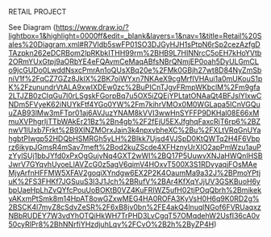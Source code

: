 RETAIL PROJECT

See Diagram (https://www.draw.io/?lightbox=1&highlight=0000ff&edit=_blank&layers=1&nav=1&title=Retail%20Sales%20Diagram.xml#R7Vldb5swFP01SO3DJGyHJH1sPtpN6rSp2cezAzfgDTAzpkn262eDCRBom2lpRKbkITHH99rm%2BHB9L7HINNrcC5oEH7kHoYVtb2ORmYUxGtpj9aORbYE4eFQAvmCeMaqABfsNBrQNmjEP0oah5DyULGmCLo9jcGUDo0LwddNsxcPmrAn1oQUsXBq20e%2FMk0GBjh27wt8D84NyZmSbniV1f%2FqCZ7GZz8JklX%2BK7oiWYxn7NKAeX9cgMrfIVHAui1a0mUKouS1pK%2FzunundrVtALA9xwIXDEw0zc%2BuPICnTJgvFRmpWKbclM%2Fm9gfa2LTJZB0zCIqGu7l0rLSgskFGorpBq7u5OX5iZQEjYPLtatONAaQt4BFJslYlxwCNDm5FVyeK62iNUYkFtf4YGo0YW%2Fm7kihrVMOx0M0WGLapa5ICnVGQuuZAB93lMw3mFTpr01aj6AVJuzYNAM8kVVI3wwHnSYFFP9DKHal08E66xMmuXVPhgrIjTTbWAkEr21Bz%2Bn4gb%2F2fEjU5EXJfghqFaxcRjT6rp6%2BZnwV1IUxb7Frkt%2B9XINZMOrxJain3k4npxvbheXC%2Bu%2FXLtVRqGnUYahgbtPIwgp52HDQbHSMRGh5yLH%2BIkk7Ujsd4VJSpD0KtQWTq2H4F6Vbprz6ikypJGmsR4mSav7meft%2Bod2kuZScde4XFHznyUrXIO2apPmWzu1auPzYylSUj1bbJYfd0xPxOgGujvNq4GXT2wWI%2BQ17P5UuwvXNJaHWQnIHSBJwrV7GYqvhUyoeLlAVZcG0z5agV6qimV4HOxvT500X3S1RDvyaqjFOsMAeMjyArfnHFFMW5XFAV2goqiXYndgw6EX2P2K4OaumMa9a32J%2BPmoYPtjuK%2FS3FHKf7JGSuuS3I3J1Jch%2BRufV%2BAr4KfXqYJjUV3GSKBuoH6ybpUaeHpLhZvQYfcPouUoBOKtB0VZ4KuFRIWZ5ufH02tjPOqQbrh%2BmikekyAKxmPtSmk8m14HpAT8owGZxwMEG4HA0ROFA3KyVsH0H6q9K0RD2g%2BSCK4l7myZ8cSdvZeSR%2F6xB8jv0bn%2FE4akQ4lnuqlNGof6FVRUaqxzNBbRUDEY7W3vdYhOTQiHkWH7TrPHD3LvCgqT57OMqdehW2UsfI36cA0v50cyRlPr8%2BhNNrfiYHzdjuhLqv%2FCvO%2B2h%2ByZP4H)

